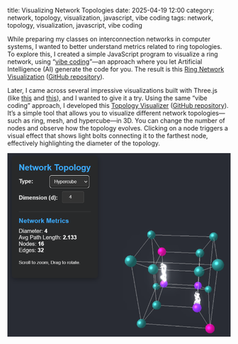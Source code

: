title: Visualizing Network Topologies
date: 2025-04-19 12:00
category: network, topology, visualization, javascript, vibe coding
tags: network, topology, visualization, javascript, vibe coding

While preparing my classes on interconnection networks in computer systems, I wanted to better understand metrics related to ring topologies. To explore this, I created a simple JavaScript program to visualize a ring network, using “[vibe coding](https://en.wikipedia.org/wiki/Vibe_coding)”—an approach where you let Artificial Intelligence (AI) generate the code for you. The result is this [Ring Network Visualization](https://jentrialgo.github.io/ring-network-visualization/) ([GitHub repository](https://github.com/jentrialgo/ring-network-visualization)).

Later, I came across several impressive visualizations built with Three.js (like [this](https://x.com/nasimuddin01/status/1899411762811965533) and [this](https://x.com/renderfiction/status/1905998185962643767)), and I wanted to give it a try. Using the same “vibe coding” approach, I developed this [Topology Visualizer](https://jentrialgo.github.io/topo_visualizer/) ([GitHub repository](https://github.com/jentrialgo/topo_visualizer)). It’s a simple tool that allows you to visualize different network topologies—such as ring, mesh, and hypercube—in 3D. You can change the number of nodes and observe how the topology evolves. Clicking on a node triggers a visual effect that shows light bolts connecting it to the farthest node, effectively highlighting the diameter of the topology.

![Topology Visualizer Screenshot](https://raw.githubusercontent.com/jentrialgo/topo_visualizer/main/screenshot.png)
